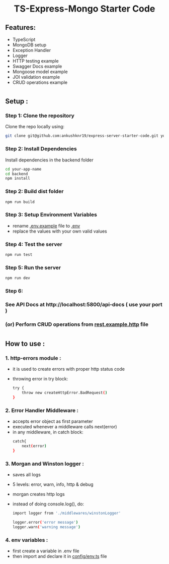 <h1 align="center"> TS-Express-Mongo Starter Code </h1>

## Features:

-  TypeScript
-  MongoDB setup
-  Exception Handler
-  Logger
-  HTTP testing example
-  Swagger Docs example
-  Mongoose model example
-  JOI validation example
-  CRUD operations example

#

## Setup :

### Step 1: Clone the repository

Clone the repo locally using:

```sh
git clone git@github.com:ankushknr19/express-server-starter-code.git your-app-name
```

### Step 2: Install Dependencies

Install dependencies in the backend folder

```sh
cd your-app-name
cd backend
npm install
```

### Step 2: Build dist folder

```sh
npm run build
```

### Step 3: Setup Environment Variables

-  rename [.env.example](./backend/.env.example) file to [.env](/)
-  replace the values with your own valid values

### Step 4: Test the server

```sh
npm run test
```

### Step 5: Run the server

```sh
npm run dev
```

### Step 6:

### See API Docs at <a> http://localhost:5800/api-docs </a> ( use your port )

### (or) Perform CRUD operations from [rest.example.http](./backend/rest.example.http.http) file

#

## How to use :

### 1. http-errors module :

-  it is used to create errors with proper http status code
-  throwing error in try block:

   ```sh
   try {
       throw new createHttpError.BadRequest()
   }

   ```

### 2. Error Handler Middleware :

-  accepts error object as first parameter
-  executed whenever a middleware calls next(error)
-  in any middleware, in catch block:
   ```sh
   catch{
       next(error)
   }
   ```

### 3. Morgan and Winston logger :

-  saves all logs
-  5 levels: error, warn, info, http & debug
-  morgan creates http logs
-  instead of doing console.log(), do:

   ```sh
   import logger from './middlewares/winstonLogger'

   logger.error('error message')
   logger.warn('warning message')
   ```

### 4. env variables :

-  first create a variable in .env file
-  then import and declare it in [config/env.ts](./backend/src/config/env.ts) file

#
